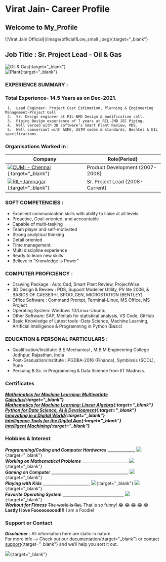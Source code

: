 # Virat Jain- Career Profile  

## Welcome to My_Profile  

![Virat Jain Official](/image/official1Low_small .jpeg){:target="_blank"}
 
## Job Title : Sr. Project Lead - Oil & Gas  
![Oil & Gas](/image/banner.jpg){:target="_blank"}  
![Plant](/image/3AC5954D-BFB9-4472-A40C-78BCC64FD847.jpeg){:target="_blank"}

### EXPERIENCE SUMMARY :
### Total Experience- 14.5 Years as on Dec-2021.  
     1.  Lead Engineer- Project Cost Estimation, Planning & Engineering Management-Project Cell
     2.  Sr. Design engineer at RIL-NMD Design & modification cell.  
     3.  Piping Design experience of 7 years at RIL-JMD JEC Piping.  
     4.  Well versed with 3D software’s Smart Plant Review, PDS.  
     5.  Well conversant with ASME, ASTM codes & standards, Bechtel & EIL specifications.  
     
### Organisations Worked in :


| Company                | Role(Period)       |
| -----------------------| ------------------ |
| [![CUMI - Chennai](https://upload.wikimedia.org/wikipedia/en/thumb/4/44/Murugappa_Group_Logo.svg/1200px-Murugappa_Group_Logo.svg.png)](https://www.murugappa.com/engineering/){:target="_blank"}      |Product Development (2007-2008) |
| [![RIL-Jamnagar](https://upload.wikimedia.org/wikipedia/en/thumb/9/99/Reliance_Industries_Logo.svg/250px-Reliance_Industries_Logo.svg.png)](https://www.ril.com/TheRelianceStory.aspx){:target="_blank"} |Sr. Project Lead (2008- Current)|


     
### SOFT COMPETENCIES :
 
- Excellent communication skills with ability to liaise at all levels
- Proactive, Goal-oriented, and accountable
- Capable of multi-tasking
- Team player and self-motivated
- Strong analytical thinking
- Detail oriented
- Time management.
- Multi discipline experience
- Ready to learn new skills
- Believe in "Knowledge is Power"

### COMPUTER PROFICIENCY :

- Drawing Package : Auto Cad, Smart Plant Review, ProjectWise
- 3D Design & Review : PDS, Support Modeller Utility, PV lite 2006, & BASICS OF CAESER-II, SPOOLGEN, MICROSTATION (BENTLEY)
- Office Software : Command Prompt, Terminal-Linux, MS Office, MS Project
- Operating System: Windows 10/Linux-Ubuntu,
- Other Software: SAP, Minitab for statistical analysis, VS Code, GitHub
- Basic Knowledge of Latest tools -Data Science, Machine Learning, Artificial Intelligence & Programming in Python (Basic)

### EDUCATION & PERSONAL PARTICULARS :
- Qualification/Institute: B.E Mechanical , M.B.M Engineering College Jodhpur, Rajasthan, India
- Post-Graduation/Institute : PGDBA-2016 (Finance), Symbiosis (SCDL), Pune
- Persuing B.Sc. in Programming & Data Science from IIT Madrass.

### Certificates 
***[Mathematics for Machine Learning: Multivariate Calculus](https://coursera.org/share/bb58b242b30e7bd1bd4702c54caa2f2d){:target="_blank"}***   
***[Mathematics for Machine Learning: Linear Algebra](https://coursera.org/share/1671207f89bbdf77f39bfb0c2533e7ea){:target="_blank"}***   
***[Python for Data Science, AI & Development](https://coursera.org/share/d4fd73b48a8a98ddd8c99df6b9d7ced3){:target="_blank"}***   
***[Innovating in a Digital World](https://coursera.org/share/1d8541d62a4a1b768710975901525bba){:target="_blank"}***    
***[Intelligence Tools for the Digital Age](https://coursera.org/share/7a5a50e308c7f7d7441ac3e9f2810b27){:target="_blank"}***    
***[Intelligent Machining](https://coursera.org/share/9dad93db60d0b844c683ce59a9a800f7){:target="_blank"}***   




### Hobbies & Interest
 ***Programming/Coding and Computer Hardwares*** ______________ ![](/image/470A86C2-8791-43BF-BE42-0D85818D5B32.jpeg){:target="_blank"}    
 ***Working on Mathematical Problems*** ________________________![](/image/CF7D3047-789E-4AD0-9B6E-996DD1262836.jpeg){:target="_blank"}   
 ***Gaming on Computer*** _______________________________________ ![](/image/E6A9B559-D934-4269-9325-95E2F9A6E71E.jpeg){:target="_blank"}   
 ***Playing with Kids*** ________________________ ![](/image/6284406C-D4E7-41EE-88F7-B48CDF968898.jpeg){:target="_blank"} ![](/image/D3DB1479-56B4-4B13-9817-E54399E9E740.jpeg){:target="_blank"}    
 ***Favorite Operating System*** _______________________________ [![](/image/1494EDA4-E4F2-4476-81E3-EC7BC04EE4BF.jpeg)](https://www.linux.com/what-is-linux/){:target="_blank"}   
 ***Workout for Fitness***  ~~The world is flat.~~   That is so funny!  :joy:  :joy:  :joy:  :joy:  :joy:    
 **Lastly I love Foooooooood!!!**  I am a Foodie!
 
 
### Support or Contact
***Disclaimer*** : All information here are static in nature.     
                   For more info--> Check out our [documentation](https://github.com/viratpanot/viratpanot.github.io/blob/main/SECURITY.md){:target="_blank"} or [contact support](https://twitter.com/viratpanot){:target="_blank"} and we’ll help you sort it out.
                   
[![](/image/D89170FC-B957-42FD-8D9B-1A1250651433.jpeg)](https://onlinedegree.iitm.ac.in/){:target="_blank"}
